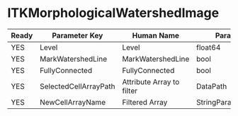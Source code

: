 # ITKMorphologicalWatershedImage #

| Ready | Parameter Key | Human Name | Parameter Type | Parameter Class |
|-------|---------------|------------|-----------------|----------------|
| YES | Level | Level | float64 | Float64Parameter |
| YES | MarkWatershedLine | MarkWatershedLine | bool | BoolParameter |
| YES | FullyConnected | FullyConnected | bool | BoolParameter |
| YES | SelectedCellArrayPath | Attribute Array to filter | DataPath | ArraySelectionParameter |
| YES | NewCellArrayName | Filtered Array | StringParameter::ValueType | StringParameter |
